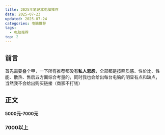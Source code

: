 ```yaml
---
title: 2025年笔记本电脑推荐
date: 2025-07-23
updated: 2025-07-24
categories: 电脑推荐
tags:
  - 电脑推荐
top: 2
---
```

## 前言

首先需要叠个甲，一下所有推荐都没有**私人恩怨**，全部都是按照质感、性价比、性能、散热、售后五方面综合考量的，同时我也会给出每台电脑的明显有点和缺点，当然我不会给出购买链接（商家不打钱）

## 正文

#### 5000元-7000元

<PropertySheetBox 
    name="宏基暗影骑士·擎5" 
    :values="[60, 90, 80, 60, 70]" 
    pric="4719.2"
    pros="散热规模高、性能释放猛"
    cons="电池偏小、第二个硬盘位为机械硬盘"
/>
<ConfigurationBox 
 cpu="i5-13500H"
  gpu="RTX 4060 8G 140W"
  power="175W"
  disk="1TB PCIE4.0"
  memory="16GB 5200MHz"
  battery="53Wh"
  weight="2.38kg"
  cooling="双风扇七热管"
  screen="16英寸 IPS"
  resolution="2560×1440"
  refreshRate="165Hz"
  brightness="500nits"
  colorGamut="100% sRGB"
  port="3A1C，支持100WPD充电"
  expand="单M.2盘位可额外加装Sata机械硬盘"
  :gameModes="[
    '黑神话悟空：无压力游玩',
    '怪猎荒野：无压力游戏',
    '三角洲行动：无压力高画质'
  ]"
/>

<PropertySheetBox 
    name="联想来酷斗战者 战7000" 
    :values="[75, 90, 80, 80, 80]" 
    pric="5599.2"
    pros="大厂售后、满功耗5060、性价比高、散热规模优秀、性能释放强"
    cons="外观质感普通、不好抢"
/>

<ConfigurationBox 
  cpu="R9-8940HX"
  gpu="RTX 5060 8G 115W"
  power="200W"
  disk="1TB PCIE4.0"
  memory="16GB 5200MHz"
  battery="80Wh"
  weight="2.3kg"
  cooling="三风扇三热管"
  screen="16英寸 IPS"
  resolution="2560×1440"
  refreshRate="180Hz"
  brightness="500nits"
  colorGamut="100% sRGB"
  port="4A1C，支持100WPD充电"
  expand="双M.2盘位可额外加装一块M.2硬盘（2280）"
  :gameModes="[
    '黑神话悟空：无压力游玩',
    '怪猎荒野：无压力游戏',
    '三角洲行动：无压力高画质'
  ]"
/>

<PropertySheetBox 
    name="机械革命 蛟龙16Pro 5060" 
    :values="[70, 80, 80, 80, 60]" 
    pric="5279.2"
    pros="性价比超高、配置均衡、性能释放强"
    cons="售后品控问题、难抢"
/>

<ConfigurationBox 
  cpu="R9-7845HX"
  gpu="RTX 5060 8G 115W"
  power="175W"
  disk="512GB PCIE4.0"
  memory="16GB 5200MHz"
  battery="80Wh"
  weight="2.3kg"
  cooling="双风扇三热管"
  screen="16英寸 IPS"
  resolution="2560×1440"
  refreshRate="180Hz"
  brightness="500nits"
  colorGamut="100% sRGB"
  port="3A2C，支持140WPD充电"
  expand="双M.2盘位可额外加装一块M.2硬盘（2280）"
  :gameModes="[
    '黑神话悟空：无压力游玩',
    '怪猎荒野：无压力游戏',
    '三角洲行动：无压力高画质'
  ]"
/>

<PropertySheetBox 
    name="机械革命 极光X" 
    :values="[70, 80, 80, 80, 60]" 
    pric="5439.2"
    pros="性价比超高、配置均衡、性能释放强"
    cons="售后品控问题、难抢"
/>

<ConfigurationBox 
  cpu="i7-13700HX"
  gpu="RTX 5060 8G 115W"
  power="175W"
  disk="512GB PCIE4.0"
  memory="16GB 5200MHz"
  battery="80Wh"
  weight="2.3kg"
  cooling="双风扇三热管"
  screen="16英寸 IPS"
  resolution="2560×1440"
  refreshRate="180Hz"
  brightness="500nits"
  colorGamut="100% sRGB"
  port="3A2C，支持140WPD充电"
  expand="双M.2盘位可额外加装一块M.2硬盘（2280）"
  :gameModes="[
    '黑神话悟空：无压力游玩',
    '怪猎荒野：无压力游戏',
    '三角洲行动：无压力高画质'
  ]"
/>

### 7000以上

<PropertySheetBox 
    name="联想 R7000P 2025" 
    :values="[80, 65, 85, 80, 85]" 
    pric="7199"
    pros="满功耗5060、配置均衡、性能释放强"
    cons="贵"
/>

<ConfigurationBox 
  cpu="R9-8940HX"
  gpu="RTX 5060 8G 115W"
  power="200W"
  disk="1TB PCIE4.0"
  memory="16GB 5200MHz"
  battery="80Wh"
  weight="2.3kg"
  cooling="双风扇三热管"
  screen="16英寸 IPS"
  resolution="2560×1440"
  refreshRate="240Hz"
  brightness="500nits"
  colorGamut="100% P3"
  port="3A1C，支持140WPD充电"
  expand="双M.2盘位可额外加装一块M.2硬盘（2280）"
  :gameModes="[
    '黑神话悟空：无压力游玩',
    '怪猎荒野：无压力游戏',
    '三角洲行动：无压力高画质'
  ]"
/>